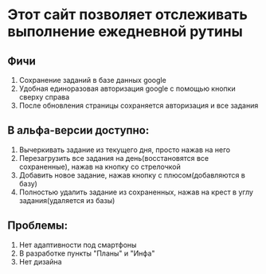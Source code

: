 # Этот сайт позволяет отслеживать выполнение ежедневной рутины

## Фичи
1) Сохранение заданий в базе данных google
2) Удобная единоразовая авторизация google с помощью кнопки сверху справа
3) После обновления страницы сохраняется авторизация и все задания

## В альфа-версии доступно:
1) Вычеркивать задание из текущего дня, просто нажав на него
2) Перезагрузить все задания на день(восстановятся все сохраненные), нажав на кнопку со стрелочкой
3) Добавить новое задание, нажав кнопку с плюсом(добавляются в базу)
4) Полностью удалить задание из сохраненных, нажав на крест в углу задания(удаляется из базы)

## Проблемы:
1) Нет адаптивности под смартфоны
2) В разработке пункты "Планы" и "Инфа"
3) Нет дизайна



